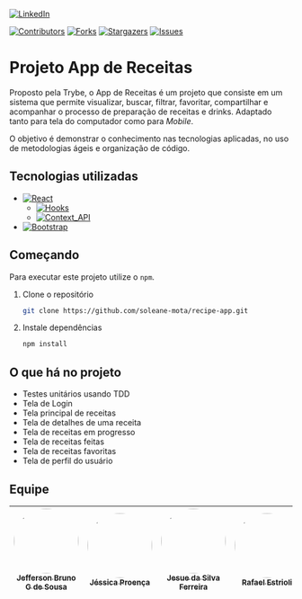 [![LinkedIn][linkedin-shield]][linkedin-url]

[![Contributors][contributors-shield]][contributors-url]
[![Forks][forks-shield]][forks-url]
[![Stargazers][stars-shield]][stars-url]
[![Issues][issues-shield]][issues-url]

# Projeto App de Receitas

Proposto pela Trybe, o App de Receitas é um projeto que consiste em um sistema que permite visualizar, buscar, filtrar, favoritar, compartilhar e acompanhar o processo de preparação de receitas e drinks. Adaptado tanto para tela do computador como para _Mobile_.

O objetivo é demonstrar o conhecimento nas tecnologias aplicadas, no uso de metodologias ágeis e organização de código.

## Tecnologias utilizadas

- [![React][React-badge]][React-url]
  - [![Hooks][hooks-badge]][hooks-url]
  - [![Context_API][context-badge]][context-url]
- [![Bootstrap][Bootstrap-badge]][Bootstrap-url]

## Começando

Para executar este projeto utilize o `npm`.

1. Clone o repositório
   ```bash
   git clone https://github.com/soleane-mota/recipe-app.git
   ```
2. Instale dependências
   ```bash
   npm install
   ```

<!-- ## Uso -->

## O que há no projeto

- Testes unitários usando TDD
- Tela de Login
- Tela principal de receitas
- Tela de detalhes de uma receita
- Tela de receitas em progresso
- Tela de receitas feitas
- Tela de receitas favoritas
- Tela de perfil do usuário

## Equipe

| [<img  style="border-radius:50%" src="https://avatars.githubusercontent.com/u/113383109?v=4" width=115><br><sub>Jefferson Bruno G de Sousa</sub>](https://github.com/jeffersonbrunoo) | [<img style="border-radius:50%" src="https://avatars.githubusercontent.com/u/101840419?v=4" width=115><br><sub>Jéssica Proença</sub>](https://github.com/JessicaProenca1) | [<img style="border-radius:50%" src="https://avatars.githubusercontent.com/u/113205956?v=4" width=115><br><sub>Jesue da Silva Ferreira</sub>](https://github.com/Gzuuu) | [<img style="border-radius:50%" src="https://avatars.githubusercontent.com/u/111319043?v=4" width=115><br><sub>Rafael Estrioli</sub>](https://github.com/Estrioli) | [<img style="border-radius:50%" src="https://avatars.githubusercontent.com/u/113381427?v=4" width=115><br><sub>Soleane M Macena</sub>](https://github.com/soleane-mota) |
| :-----------------------------------------------------------------------------------------------------------------------------------------------------------------------------------: | :-----------------------------------------------------------------------------------------------------------------------------------------------------------------------: | :---------------------------------------------------------------------------------------------------------------------------------------------------------------------: | :----------------------------------------------------------------------------------------------------------------------------------------------------------------: | :---------------------------------------------------------------------------------------------------------------------------------------------------------------------: |

<!-- MARKDOWN LINKS & IMAGES -->
<!-- https://www.markdownguide.org/basic-syntax/#reference-style-links -->

[contributors-shield]: https://img.shields.io/github/contributors/soleane-mota/recipes-app.svg?style=for-the-badge
[contributors-url]: https://github.com/soleane-mota/recipes-app/graphs/contributors
[forks-shield]: https://img.shields.io/github/forks/soleane-mota/recipes-app.svg?style=for-the-badge
[forks-url]: https://github.com/soleane-mota/recipes-app/network/members
[stars-shield]: https://img.shields.io/github/stars/soleane-mota/recipes-app.svg?style=for-the-badge
[stars-url]: https://github.com/soleane-mota/recipes-app/stargazers
[issues-shield]: https://img.shields.io/github/issues/soleane-mota/recipes-app.svg?style=for-the-badge
[issues-url]: https://github.com/soleane-mota/recipes-app/issues
[linkedin-shield]: https://img.shields.io/badge/-LinkedIn-black.svg?style=for-the-badge&logo=linkedin&logoColor=61DAFB
[linkedin-url]: https://linkedin.com/in/soleane-mota
[product-screenshot]: https://mailrelay.com/wp-content/uploads/2017/04/gifs-animados.jpg
[React-badge]: https://img.shields.io/badge/React-20232A?style=for-the-badge&logo=react&logoColor=61DAFB
[React-url]: https://reactjs.org/
[Bootstrap-badge]: https://img.shields.io/badge/Bootstrap-563D7C?style=for-the-badge&logo=bootstrap&logoColor=white
[Bootstrap-url]: https://getbootstrap.com
[hooks-badge]: https://img.shields.io/badge/React%20Hooks-6417ad?style=for-the-badge
[hooks-url]: https://legacy.reactjs.org/docs/hooks-intro.html
[context-badge]: https://img.shields.io/badge/Context%20API-1a7a47?style=for-the-badge
[context-url]: https://legacy.reactjs.org/docs/context.html
